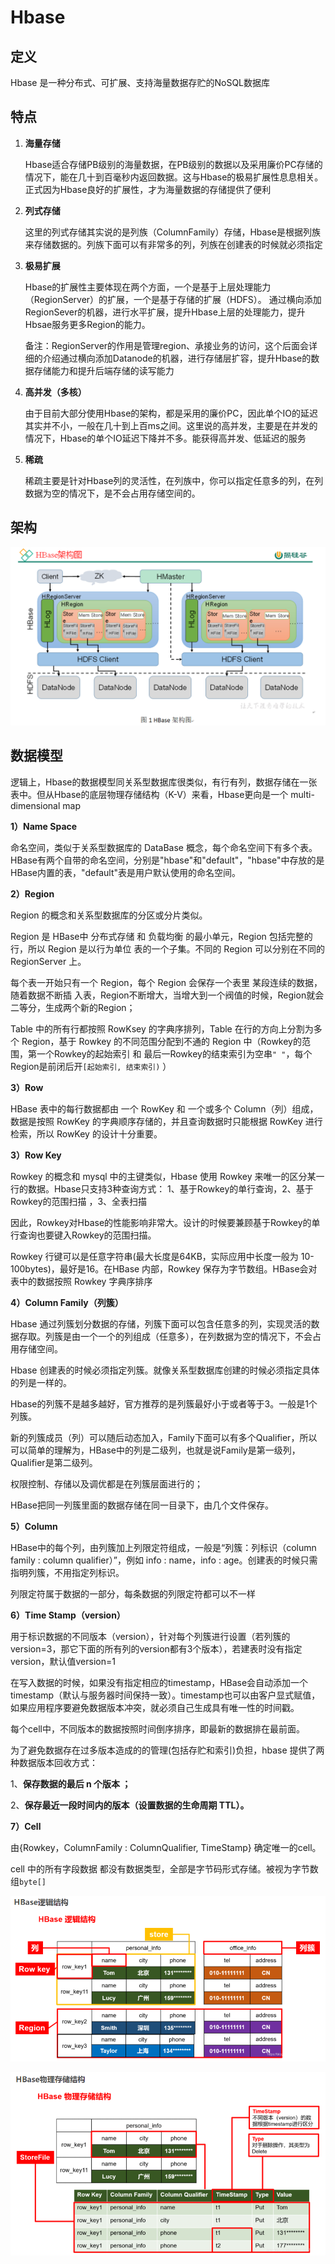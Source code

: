 # Hbase

## 定义

Hbase 是一种分布式、可扩展、支持海量数据存贮的NoSQL数据库

## 特点

1. **海量存储**

   Hbase适合存储PB级别的海量数据，在PB级别的数据以及采用廉价PC存储的情况下，能在几十到百毫秒内返回数据。这与Hbase的极易扩展性息息相关。正式因为Hbase良好的扩展性，才为海量数据的存储提供了便利

2. **列式存储**

   这里的列式存储其实说的是列族（ColumnFamily）存储，Hbase是根据列族来存储数据的。列族下面可以有非常多的列，列族在创建表的时候就必须指定

3. **极易扩展**

   Hbase的扩展性主要体现在两个方面，一个是基于上层处理能力（RegionServer）的扩展，一个是基于存储的扩展（HDFS）。
    通过横向添加RegionSever的机器，进行水平扩展，提升Hbase上层的处理能力，提升Hbsae服务更多Region的能力。

   备注：RegionServer的作用是管理region、承接业务的访问，这个后面会详细的介绍通过横向添加Datanode的机器，进行存储层扩容，提升Hbase的数据存储能力和提升后端存储的读写能力

4. **高并发（多核）**

   由于目前大部分使用Hbase的架构，都是采用的廉价PC，因此单个IO的延迟其实并不小，一般在几十到上百ms之间。这里说的高并发，主要是在并发的情况下，Hbase的单个IO延迟下降并不多。能获得高并发、低延迟的服务

5. **稀疏**

   稀疏主要是针对Hbase列的灵活性，在列族中，你可以指定任意多的列，在列数据为空的情况下，是不会占用存储空间的。

## 架构

![](./doc/01.png)

## 数据模型

逻辑上，Hbase的数据模型同关系型数据库很类似，有行有列，数据存储在一张表中。但从Hbase的底层物理存储结构（K-V）来看，Hbase更向是一个 multi-dimensional map

**1）Name Space**

命名空间，类似于关系型数据库的 DataBase 概念，每个命名空间下有多个表。HBase有两个自带的命名空间，分别是"hbase"和"default"，"hbase"中存放的是HBase内置的表，"default"表是用户默认使用的命名空间。

**2）Region**

Region 的概念和关系型数据库的分区或分片类似。

Region 是 HBase中 分布式存储 和 负载均衡 的最小单元，Region 包括完整的行，所以 Region 是以行为单位 表的一个子集。不同的 Region 可以分别在不同的 RegionServer 上。

每个表一开始只有一个 Region，每个 Region 会保存一个表里 某段连续的数据，随着数据不断插 入表，Region不断增大，当增大到一个阀值的时候，Region就会二等分，生成两个新的Region；

Table 中的所有行都按照 RowKsey 的字典序排列，Table 在行的方向上分割为多个 Region，基于 Rowkey 的不同范围分配到不通的 Region 中（Rowkey的范围，第一个Rowkey的起始索引 和 最后一Rowkey的结束索引为空串`" "`，每个Region是前闭后开`[起始索引, 结束索引)` ）

**3）Row**

HBase 表中的每行数据都由 一个 RowKey 和 一个或多个 Column（列）组成，数据是按照 RowKey 的字典顺序存储的，并且查询数据时只能根据 RowKey 进行检索，所以 RowKey 的设计十分重要。

**3）Row Key**

Rowkey 的概念和 mysql 中的主键类似，Hbase 使用 Rowkey 来唯一的区分某一行的数据。Hbase只支持3种查询方式： 1、基于Rowkey的单行查询，2、基于Rowkey的范围扫描 ，3、全表扫描

因此，Rowkey对Hbase的性能影响非常大。设计的时候要兼顾基于Rowkey的单行查询也要键入Rowkey的范围扫描。

Rowkey 行键可以是任意字符串(最大长度是64KB，实际应用中长度一般为 10-100bytes)，最好是16。在HBase 内部，Rowkey 保存为字节数组。HBase会对表中的数据按照 Rowkey 字典序排序

**4）Column Family（列簇）**

Hbase 通过列簇划分数据的存储，列簇下面可以包含任意多的列，实现灵活的数据存取。列簇是由一个一个的列组成（任意多），在列数据为空的情况下，不会占用存储空间。

Hbase 创建表的时候必须指定列簇。就像关系型数据库创建的时候必须指定具体的列是一样的。

Hbase的列簇不是越多越好，官方推荐的是列簇最好小于或者等于3。一般是1个列簇。

新的列簇成员（列）可以随后动态加入，Family下面可以有多个Qualifier，所以可以简单的理解为，HBase中的列是二级列，也就是说Family是第一级列，Qualifier是第二级列。

权限控制、存储以及调优都是在列簇层面进行的；

HBase把同一列簇里面的数据存储在同一目录下，由几个文件保存。

**5）Column**

HBase中的每个列，由列簇加上列限定符组成，一般是“列簇：列标识（column family : column qualifier）”，例如 info : name，info : age。创建表的时候只需指明列簇，不用指定列标识。

列限定符属于数据的一部分，每条数据的列限定符都可以不一样

**6）Time Stamp（version）**

用于标识数据的不同版本（version），针对每个列簇进行设置（若列簇的version=3，那它下面的所有列的version都有3个版本），若建表时没有指定version，默认值version=1

在写入数据的时候，如果没有指定相应的timestamp，HBase会自动添加一个timestamp（默认与服务器时间保持一致）。timestamp也可以由客户显式赋值，如果应用程序要避免数据版本冲突，就必须自己生成具有唯一性的时间戳。

每个cell中，不同版本的数据按照时间倒序排序，即最新的数据排在最前面。

为了避免数据存在过多版本造成的的管理(包括存贮和索引)负担，hbase 提供了两种数据版本回收方式： 

1、**保存数据的最后 n 个版本 ；** 

2、**保存最近一段时间内的版本（设置数据的生命周期 TTL）。**

**7）Cell**

由{Rowkey，ColumnFamily : ColumnQualifier, TimeStamp} 确定唯一的cell。

cell 中的所有字段数据 都没有数据类型，全部是字节码形式存储。被视为字节数组`byte[]`

![](./doc/02.png)

![](./doc/03.png)




